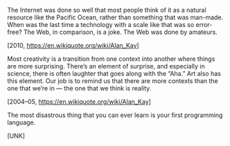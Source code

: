 The Internet was done so well that most people think of it as a natural resource
like the Pacific Ocean, rather than something that was man-made. When was the
last time a technology with a scale like that was so error-free? The Web, in
comparison, is a joke. The Web was done by amateurs.


[2010, https://en.wikiquote.org/wiki/Alan_Kay]

Most creativity is a transition from one context into another where things are 
more surprising. There’s an element of surprise, and especially in science, 
there is often laughter that goes along with the “Aha.” Art also has this 
element. Our job is to remind us that there are more contexts than the one that 
we’re in — the one that we think is reality.


[2004–05, https://en.wikiquote.org/wiki/Alan_Kay]

The most disastrous thing that you can ever learn is your first programming 
language.

[UNK]